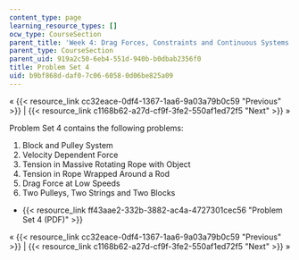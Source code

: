 ```yaml
---
content_type: page
learning_resource_types: []
ocw_type: CourseSection
parent_title: 'Week 4: Drag Forces, Constraints and Continuous Systems'
parent_type: CourseSection
parent_uid: 919a2c50-6eb4-551d-940b-b0dbab2356f0
title: Problem Set 4
uid: b9bf868d-daf0-7c06-6058-0d06be825a09
---
```


« {{< resource_link cc32eace-0df4-1367-1aa6-9a03a79b0c59 "Previous" >}} | {{< resource_link c1168b62-a27d-cf9f-3fe2-550af1ed72f5 "Next" >}} »

Problem Set 4 contains the following problems:

1.  Block and Pulley System
2.  Velocity Dependent Force
3.  Tension in Massive Rotating Rope with Object
4.  Tension in Rope Wrapped Around a Rod
5.  Drag Force at Low Speeds
6.  Two Pulleys, Two Strings and Two Blocks

*   {{< resource_link ff43aae2-332b-3882-ac4a-4727301cec56 "Problem Set 4 (PDF)" >}}

« {{< resource_link cc32eace-0df4-1367-1aa6-9a03a79b0c59 "Previous" >}} | {{< resource_link c1168b62-a27d-cf9f-3fe2-550af1ed72f5 "Next" >}} »